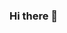 ### Hi there 👋

<!--
**Cyberneticgamingz/Cyberneticgamingz** is a ✨ _special_ ✨ repository because its `README.md` (this file) appears on your GitHub profile.

![4vgjgj](https://user-images.githubusercontent.com/76864065/163533304-8528b380-c644-4e9f-9804-c365183a95e0.jpg)

### Megalodon
 
![image](https://user-images.githubusercontent.com/76864065/163533511-31f7fecf-f998-4680-8f9a-068eeb1cda0d.png)

Megalodon was the largest fish that ever lived. The largest individuals measured up to 58.7 feet or even larger. The Megalodon went extinct around 3.5 million years ago. 
### Megalodon Size

![image](https://user-images.githubusercontent.com/76864065/163533964-eeff7042-423c-4517-8fce-31253d1ff956.png)

![image](https://user-images.githubusercontent.com/76864065/163534051-9b461480-1ac2-4e96-8772-de53a4ed2241.png)

https://youtu.be/xLhMgCfqays
